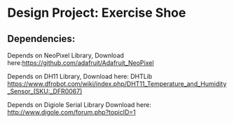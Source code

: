 # Design Project: Exercise Shoe
## Dependencies:
Depends on NeoPixel Library, Download here:https://github.com/adafruit/Adafruit_NeoPixel 

Depends on DH11 Library, Download here: DHTLib
https://www.dfrobot.com/wiki/index.php/DHT11_Temperature_and_Humidity_Sensor_(SKU:_DFR0067)

Depends on Digiole Serial Library Download here:
http://www.digole.com/forum.php?topicID=1
